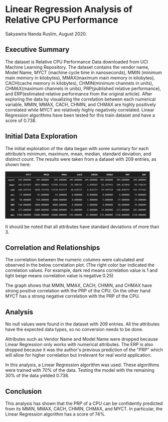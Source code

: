 # Linear Regression Analysis of Relative CPU Performance
Sakyawira Nanda Ruslim, August 2020.

## Executive Summary 
The dataset is Relative CPU Performance Data downloaded from UCI Machine Learning Repository. The dataset contains the vendor name, Model Name, MYCT (machine cycle time in nanoseconds), MMIN (minimum main memory in kilobytes), MMAX(maximum main memory in kilobytes), CACH(cache memory in kilobytes), CHMIN(minimum channels in units), CHMAX(maximum channels in units), PRP(published relative performance), and ERP(estimated relative performance from the original article). After exploring the data by visualizing the correlation between each numerical variable, MMIN, MMAX, CACH, CHMIN, and CHMAX are highly positively correlated while MYCT are relatively highly negatively correlated. Linear Regression algorithms have been tested for this train dataset and have a score of 0.738.

## Initial Data Exploration 
The initial exploration of the data began with some summary for each attribute’s minimum, maximum, mean, median, standard deviation, and distinct count. The results were taken from a dataset with 209 entries, as shown here:


<img src="https://github.com/Sakyawira/Relative-CPU-Performance-Data-Analysis/blob/master/Images/description.PNG?raw=true" width="461" height="150" />

It should be noted that all attributes have standard deviations of more than 3.

## Correlation and Relationships
The correlation between the numeric columns were calculated and observed in the below correlation plot. (The right color bar indicated the correlation values. For example, dark red means correlation value is 1 and light beige means correlation value is negative 0.25)


The graph shows that MMIN, MMAX, CACH, CHMIN, and CHMAX have strong positive correlation with the PRP of the CPU. On the other hand MYCT has a strong negative correlation with the PRP of the CPU.

## Analysis
No null values were found in the dataset with 209 entries. All the attributes have the expected data types, so no conversion needs to be done.


Attributes such as Vendor Name and Model Name were dropped because Linear Regression only works with numerical attributes. The ERP is also dropped because it was the author's previous prediction of the "PRP" which will allow for higher correlation but irrelevant for real world application.


In this analysis, a Linear Regression algorithm was used. These algorithms were trained with 70% of the data. Testing the model with the remaining 30% of the data yielded 0.738.

## Conclusion
This analysis has shown that the PRP of a CPU can be confidently predicted from its MMIN, MMAX, CACH, CHMIN, CHMAX, and MYCT. In particular, the Linear Regression algorithm has a score of 74%.
